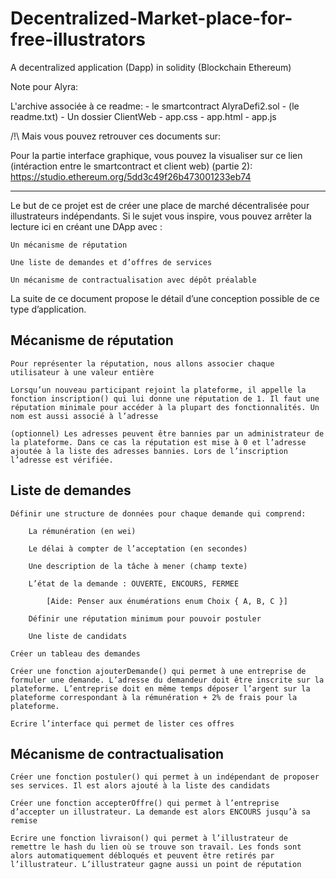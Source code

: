 # Decentralized-Market-place-for-free-illustrators
A decentralized application (Dapp) in solidity (Blockchain Ethereum)

Note pour Alyra: 

L'archive associée à ce readme:
	- le smartcontract AlyraDefi2.sol
	- (le readme.txt)
	- Un dossier ClientWeb
		- app.css
		- app.html
		- app.js

/!\ Mais vous pouvez retrouver ces documents sur:


Pour la partie interface graphique, vous pouvez la visualiser sur ce lien  (intéraction entre le smartcontract et client web) (partie 2): 
https://studio.ethereum.org/5dd3c49f26b473001233eb74


-------------------------------------------------------------------------------------------------------------------------------------------

Le but de ce projet est de créer une place de marché décentralisée pour illustrateurs indépendants. Si le sujet vous inspire, vous pouvez arrêter la lecture ici en créant une DApp avec :

    Un mécanisme de réputation

    Une liste de demandes et d’offres de services

    Un mécanisme de contractualisation avec dépôt préalable

La suite de ce document propose le détail d’une conception possible de ce type d’application.


## Mécanisme de réputation


    Pour représenter la réputation, nous allons associer chaque utilisateur à une valeur entière

    Lorsqu’un nouveau participant rejoint la plateforme, il appelle la fonction inscription() qui lui donne une réputation de 1. Il faut une réputation minimale pour accéder à la plupart des fonctionnalités. Un nom est aussi associé à l’adresse

    (optionnel) Les adresses peuvent être bannies par un administrateur de la plateforme. Dans ce cas la réputation est mise à 0 et l’adresse ajoutée à la liste des adresses bannies. Lors de l’inscription l’adresse est vérifiée.

## Liste de demandes


    Définir une structure de données pour chaque demande qui comprend:

        La rémunération (en wei)

        Le délai à compter de l’acceptation (en secondes)

        Une description de la tâche à mener (champ texte)

        L’état de la demande : OUVERTE, ENCOURS, FERMEE

            [Aide: Penser aux énumérations enum Choix { A, B, C }]

        Définir une réputation minimum pour pouvoir postuler

        Une liste de candidats

    Créer un tableau des demandes

    Créer une fonction ajouterDemande() qui permet à une entreprise de formuler une demande. L’adresse du demandeur doit être inscrite sur la plateforme. L’entreprise doit en même temps déposer l’argent sur la plateforme correspondant à la rémunération + 2% de frais pour la plateforme.

    Ecrire l’interface qui permet de lister ces offres
    
## Mécanisme de contractualisation

    Créer une fonction postuler() qui permet à un indépendant de proposer ses services. Il est alors ajouté à la liste des candidats

    Créer une fonction accepterOffre() qui permet à l’entreprise d’accepter un illustrateur. La demande est alors ENCOURS jusqu’à sa remise

    Ecrire une fonction livraison() qui permet à l’illustrateur de remettre le hash du lien où se trouve son travail. Les fonds sont alors automatiquement débloqués et peuvent être retirés par l’illustrateur. L’illustrateur gagne aussi un point de réputation
